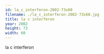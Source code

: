 ```yaml
---
id: la_c_interferon-2002-73x60
filename: ./la_c_interferon-2002-73x60.jpg
title: la c interferon
year: 2002
height: 73
width: 60
---
```


la c interferon